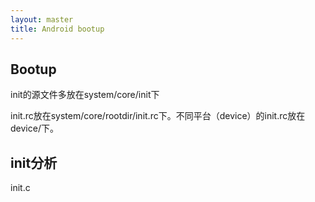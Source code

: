 ```yaml
---
layout: master
title: Android bootup
---
```


## Bootup


init的源文件多放在system/core/init下

init.rc放在system/core/rootdir/init.rc下。不同平台（device）的init.rc放在device/下。

## init分析

init.c 